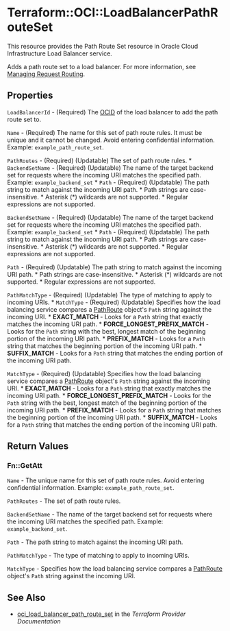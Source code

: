# Terraform::OCI::LoadBalancerPathRouteSet

This resource provides the Path Route Set resource in Oracle Cloud Infrastructure Load Balancer service.

Adds a path route set to a load balancer. For more information, see
[Managing Request Routing](https://docs.cloud.oracle.com/iaas/Content/Balance/Tasks/managingrequest.htm).

## Properties

`LoadBalancerId` - (Required) The [OCID](https://docs.cloud.oracle.com/iaas/Content/General/Concepts/identifiers.htm) of the load balancer to add the path route set to.

`Name` - (Required) The name for this set of path route rules. It must be unique and it cannot be changed. Avoid entering confidential information.  Example: `example_path_route_set`.

`PathRoutes` - (Required) (Updatable) The set of path route rules. * `BackendSetName` - (Required) (Updatable) The name of the target backend set for requests where the incoming URI matches the specified path.  Example: `example_backend_set` * `Path` - (Required) (Updatable) The path string to match against the incoming URI path. *  Path strings are case-insensitive. *  Asterisk (*) wildcards are not supported. *  Regular expressions are not supported.

`BackendSetName` - (Required) (Updatable) The name of the target backend set for requests where the incoming URI matches the specified path.  Example: `example_backend_set` * `Path` - (Required) (Updatable) The path string to match against the incoming URI path. *  Path strings are case-insensitive. *  Asterisk (*) wildcards are not supported. *  Regular expressions are not supported.

`Path` - (Required) (Updatable) The path string to match against the incoming URI path. *  Path strings are case-insensitive. *  Asterisk (*) wildcards are not supported. *  Regular expressions are not supported.

`PathMatchType` - (Required) (Updatable) The type of matching to apply to incoming URIs. * `MatchType` - (Required) (Updatable) Specifies how the load balancing service compares a [PathRoute](https://docs.cloud.oracle.com/iaas/api/#/en/loadbalancer/20170115/requests/PathRoute) object's `Path` string against the incoming URI. *  **EXACT_MATCH** - Looks for a `Path` string that exactly matches the incoming URI path. *  **FORCE_LONGEST_PREFIX_MATCH** - Looks for the `Path` string with the best, longest match of the beginning portion of the incoming URI path. *  **PREFIX_MATCH** - Looks for a `Path` string that matches the beginning portion of the incoming URI path. *  **SUFFIX_MATCH** - Looks for a `Path` string that matches the ending portion of the incoming URI path.

`MatchType` - (Required) (Updatable) Specifies how the load balancing service compares a [PathRoute](https://docs.cloud.oracle.com/iaas/api/#/en/loadbalancer/20170115/requests/PathRoute) object's `Path` string against the incoming URI. *  **EXACT_MATCH** - Looks for a `Path` string that exactly matches the incoming URI path. *  **FORCE_LONGEST_PREFIX_MATCH** - Looks for the `Path` string with the best, longest match of the beginning portion of the incoming URI path. *  **PREFIX_MATCH** - Looks for a `Path` string that matches the beginning portion of the incoming URI path. *  **SUFFIX_MATCH** - Looks for a `Path` string that matches the ending portion of the incoming URI path.


## Return Values

### Fn::GetAtt

`Name` - The unique name for this set of path route rules. Avoid entering confidential information.  Example: `example_path_route_set`.

`PathRoutes` - The set of path route rules.

`BackendSetName` - The name of the target backend set for requests where the incoming URI matches the specified path.  Example: `example_backend_set`.

`Path` - The path string to match against the incoming URI path.

`PathMatchType` - The type of matching to apply to incoming URIs.

`MatchType` - Specifies how the load balancing service compares a [PathRoute](https://docs.cloud.oracle.com/iaas/api/#/en/loadbalancer/20170115/requests/PathRoute) object's `Path` string against the incoming URI.

## See Also

* [oci_load_balancer_path_route_set](https://www.terraform.io/docs/providers/oci/r/load_balancer_path_route_set.html) in the _Terraform Provider Documentation_